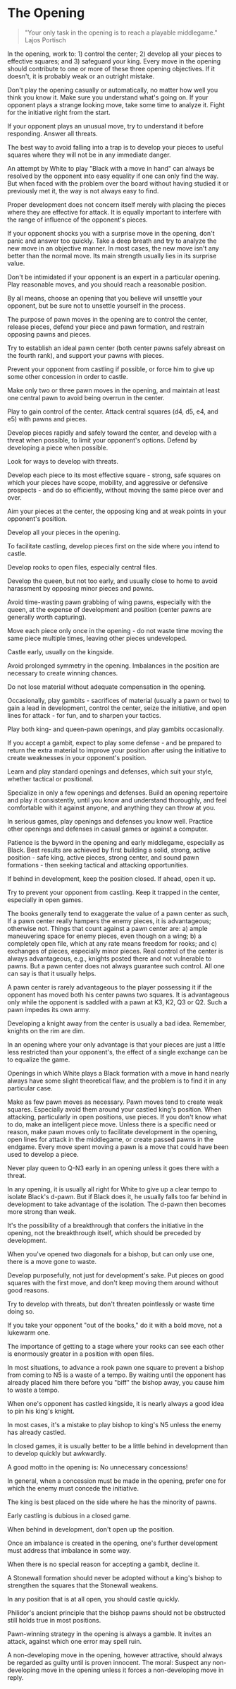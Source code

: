 # The Opening

> "Your only task in the opening is to reach a playable middlegame."  
> Lajos Portisch

In the opening, work to: 1) control the center; 2) develop all your pieces to effective squares; and 3) safeguard your king. Every move in the opening should contribute to one or more of these three opening objectives. If it doesn't, it is probably weak or an outright mistake.

Don't play the opening casually or automatically, no matter how well you think you know it. Make sure you understand what's going on. If your opponent plays a strange looking move, take some time to analyze it. Fight for the initiative right from the start. 

If your opponent plays an unusual move, try to understand it before responding. Answer all threats.

The best way to avoid falling into a trap is to develop your pieces to useful squares where they will not be in any immediate danger.

An attempt by White to play "Black with a move in hand" can always be resolved by the opponent into easy equality if one can only find the way. But when faced with the problem over the board without having studied it or previously met it, the way is not always easy to find.

Proper development does not concern itself merely with placing the pieces where they are effective for attack. It is equally important to interfere with the range of influence of the opponent's pieces.

If your opponent shocks you with a surprise move in the opening, don't panic and answer too quickly. Take a deep breath and try to analyze the new move in an objective manner. In most cases, the new move isn't any better than the normal move. Its main strength usually lies in its surprise value.

Don't be intimidated if your opponent is an expert in a particular opening. Play reasonable moves, and you should reach a reasonable position.

By all means, choose an opening that you believe will unsettle your opponent, but be sure not to unsettle yourself in the process.

The purpose of pawn moves in the opening are to control the center, release pieces, defend your piece and pawn formation, and restrain opposing pawns and pieces.

Try to establish an ideal pawn center (both center pawns safely abreast on the fourth rank), and support your pawns with pieces. 

Prevent your opponent from castling if possible, or force him to give up some other concession in order to castle.

Make only two or three pawn moves in the opening, and maintain at least one central pawn to avoid being overrun in the center.

Play to gain control of the center. Attack central squares (d4, d5, e4, and e5) with pawns and pieces.

Develop pieces rapidly and safely toward the center, and develop with a threat when possible, to limit your opponent's options. Defend by developing a piece when possible.

Look for ways to develop with threats.

Develop each piece to its most effective square - strong, safe squares on which your pieces have scope, mobility, and aggressive or defensive prospects - and do so efficiently, without moving the same piece over and over.

Aim your pieces at the center, the opposing king and at weak points in your opponent's position.

Develop all your pieces in the opening.

To facilitate castling, develop pieces first on the side where you intend to castle.

Develop rooks to open files, especially central files.

Develop the queen, but not too early, and usually close to home to avoid harassment by opposing minor pieces and pawns.

Avoid time-wasting pawn grabbing of wing pawns, especially with the queen, at the expense of development and position (center pawns are generally worth capturing).

Move each piece only once in the opening - do not waste time moving the same piece multiple times, leaving other pieces undeveloped.

Castle early, usually on the kingside.

Avoid prolonged symmetry in the opening. Imbalances in the position are necessary to create winning chances.

Do not lose material without adequate compensation in the opening.

Occasionally, play gambits - sacrifices of material (usually a pawn or two) to gain a lead in development, control the center, seize the initiative, and open lines for attack - for fun, and to sharpen your tactics.

Play both king- and queen-pawn openings, and play gambits occasionally.

If you accept a gambit, expect to play some defense - and be prepared to return the extra material to improve your position after using the initiative to create weaknesses in your opponent's position. 

Learn and play standard openings and defenses, which suit your style, whether tactical or positional.

Specialize in only a few openings and defenses. Build an opening repertoire and play it consistently, until you know and understand thoroughly, and feel comfortable with it against anyone, and anything they can throw at you.

In serious games, play openings and defenses you know well. Practice other openings and defenses in casual games or against a computer.

Patience is the byword in the opening and early middlegame, especially as Black. Best results are achieved by first building a solid, strong, active position - safe king, active pieces, strong center, and sound pawn formations - then seeking tactical and attacking opportunities.

If behind in development, keep the position closed. If ahead, open it up.

Try to prevent your opponent from castling. Keep it trapped in the center, especially in open games.

The books generally tend to exaggerate the value of a pawn center as such, If a pawn center really hampers the enemy pieces, it is advantageous; otherwise not. Things that count against a pawn center are: a) ample maneuvering space for enemy pieces, even though on a wing; b) a completely open file, which at any rate means freedom for rooks; and c) exchanges of pieces, especially minor pieces. Real control of the center is always advantageous, e.g., knights posted there and not vulnerable to pawns. But a pawn center does not always guarantee such control. All one can say is that it usually helps.

A pawn center is rarely advantageous to the player possessing it if the opponent has moved both his center pawns two squares. It is advantageous only while the opponent is saddled with a pawn at K3, K2, Q3 or Q2. Such a pawn impedes its own army.

Developing a knight away from the center is usually a bad idea. Remember, knights on the rim are dim. 

In an opening where your only advantage is that your pieces are just a little less restricted than your opponent's, the effect of a single exchange can be to equalize the game.

Openings in which White plays a Black formation with a move in hand nearly always have some slight theoretical flaw, and the problem is to find it in any particular case.

Make as few pawn moves as necessary. Pawn moves tend to create weak squares. Especially avoid them around your castled king's position. When attacking, particularly in open positions, use pieces. If you don't know what to do, make an intelligent piece move. Unless there is a specific need or reason, make pawn moves only to facilitate development in the opening, open lines for attack in the middlegame, or create passed pawns in the endgame. Every move spent moving a pawn is a move that could have been used to develop a piece. 

Never play queen to Q-N3 early in an opening unless it goes there with a threat.

In any opening, it is usually all right for White to give up a clear tempo to isolate Black's d-pawn. But if Black does it, he usually falls too far behind in development to take advantage of the isolation. The d-pawn then becomes more strong than weak.

It's the possibility of a breakthrough that confers the initiative in the opening, not the breakthrough itself, which should be preceded by development.

When you've opened two diagonals for a bishop, but can only use one, there is a move gone to waste.

Develop purposefully, not just for development's sake. Put pieces on good squares with the first move, and don't keep moving them around without good reasons.

Try to develop with threats, but don't threaten pointlessly or waste time doing so.

If you take your opponent "out of the books," do it with a bold move, not a lukewarm one.

The importance of getting to a stage where your rooks can see each other is enormously greater in a position with open files.

In most situations, to advance a rook pawn one square to prevent a bishop from coming to N5 is a waste of a tempo. By waiting until the opponent has already placed him there before you "biff" the bishop away, you cause him to waste a tempo.

When one's opponent has castled kingside, it is nearly always a good idea to pin his king's knight.

In most cases, it's a mistake to play bishop to king's N5 unless the enemy has already castled.

In closed games, it is usually better to be a little behind in development than to develop quickly but awkwardly.

A good motto in the opening is: No unnecessary concessions!

In general, when a concession must be made in the opening, prefer one for which the enemy must concede the initiative.

The king is best placed on the side where he has the minority of pawns.

Early castling is dubious in a closed game.

When behind in development, don't open up the position.

Once an imbalance is created in the opening, one's further development must address that imbalance in some way.

When there is no special reason for accepting a gambit, decline it.

A Stonewall formation should never be adopted without a king's bishop to strengthen the squares that the Stonewall weakens.

In any position that is at all open, you should castle quickly.

Philidor's ancient principle that the bishop pawns should not be obstructed still holds true in most positions.

Pawn-winning strategy in the opening is always a gamble. It invites an attack, against which one error may spell ruin.

A non-developing move in the opening, however attractive, should always be regarded as guilty until is proven innocent. The moral: Suspect any non-developing move in the opening unless it forces a non-developing move in reply.